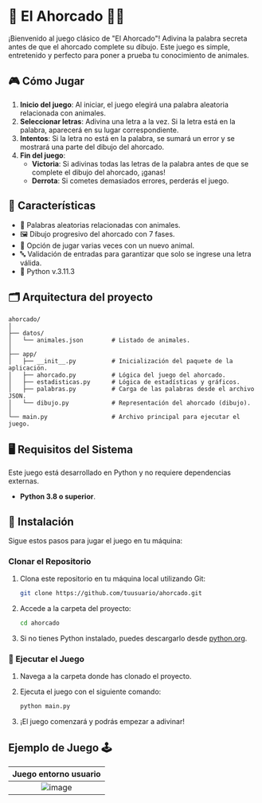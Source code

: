 # 🧩 El Ahorcado 🧑‍🏫

¡Bienvenido al juego clásico de "El Ahorcado"! Adivina la palabra secreta antes de que el ahorcado complete su dibujo. Este juego es simple, entretenido y perfecto para poner a prueba tu conocimiento de animales.

## 🎮 Cómo Jugar 

1. **Inicio del juego**: Al iniciar, el juego elegirá una palabra aleatoria relacionada con animales.
2. **Seleccionar letras**: Adivina una letra a la vez. Si la letra está en la palabra, aparecerá en su lugar correspondiente.
3. **Intentos**: Si la letra no está en la palabra, se sumará un error y se mostrará una parte del dibujo del ahorcado.
4. **Fin del juego**:
   - **Victoria**: Si adivinas todas las letras de la palabra antes de que se complete el dibujo del ahorcado, ¡ganas!
   - **Derrota**: Si cometes demasiados errores, perderás el juego.

## 📝 Características 

- 🎲 Palabras aleatorias relacionadas con animales.
- 🖼️ Dibujo progresivo del ahorcado con 7 fases.
- 🔄 Opción de jugar varias veces con un nuevo animal.
- 🔤 Validación de entradas para garantizar que solo se ingrese una letra válida.
- 🎲 Python v.3.11.3

## 🗂️ Arquitectura del proyecto
```
ahorcado/
│
├── datos/
│   └── animales.json        # Listado de animales.
│
├── app/
│   ├── __init__.py          # Inicialización del paquete de la aplicación.
│   ├── ahorcado.py          # Lógica del juego del ahorcado.
│   ├── estadisticas.py      # Lógica de estadísticas y gráficos.
│   ├── palabras.py          # Carga de las palabras desde el archivo JSON.
│   └── dibujo.py            # Representación del ahorcado (dibujo).
│
└── main.py                  # Archivo principal para ejecutar el juego.
```

## 🖥️ Requisitos del Sistema 

Este juego está desarrollado en Python y no requiere dependencias externas.

- **Python 3.8 o superior**.

## 🔧 Instalación

Sigue estos pasos para jugar el juego en tu máquina:

### Clonar el Repositorio

1. Clona este repositorio en tu máquina local utilizando Git:

    ```bash
    git clone https://github.com/tuusuario/ahorcado.git
    ```

2. Accede a la carpeta del proyecto:

    ```bash
    cd ahorcado
    ```

3. Si no tienes Python instalado, puedes descargarlo desde [python.org](https://www.python.org/downloads/).

### 🚀 Ejecutar el Juego

1. Navega a la carpeta donde has clonado el proyecto.
2. Ejecuta el juego con el siguiente comando:

    ```bash
    python main.py
    ```

3. ¡El juego comenzará y podrás empezar a adivinar!

## Ejemplo de Juego 🕹️

| Juego entorno usuario |
|:-----------------------:|
|![image](https://github.com/user-attachments/assets/237ac6df-20fd-4142-a20b-1ef2b5c2b147)|

